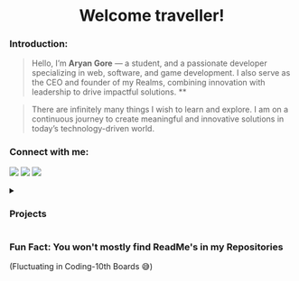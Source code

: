 <h1 align="center">Welcome traveller!</h1>




### Introduction:
> Hello, I’m **Aryan Gore** — a student, and a passionate developer specializing in web, software, and game development. I also serve as the CEO and founder of my Realms, combining innovation with leadership to drive impactful solutions. **

> There are infinitely many things I wish to learn and explore. I am on a continuous journey to create meaningful and innovative solutions in today’s technology-driven world.


### Connect with me:

[![](https://img.shields.io/badge/-Github-000000?style=for-the-badge&logo=github&logoColor=white)](https://github.com/rngore) 
[![](https://img.shields.io/badge/-Portfolio-000000?style=for-the-badge)](https://aryangore.netlify.app/)
[![](https://img.shields.io/badge/-Email-000000?style=for-the-badge&logo=gmail&logoColor=white&link=mailto:aryangore)](mailto:rngore@gmail.com)






<details>
  <summary><h3>Projects</h3></summary>
  

  
* 🖥️ <a href ="https://ravanger101.github.io">My Website</a>
* 💻 <a href="https://projectdragonrealms.github.io/">Realms</a>
* 🤖 <a href="https://github.com/ProjectDragonRealms/RealmsBotv1.2">Realms Bot v1.2</a>
* 🎧 <a href ="https://spotifyrealms.netlify.app/">Spotify Clone</a>
* 🛒 <a href ="https://github.com/ProjectDragonRealms/Le-Caddie-#readme">Le Caddie`</a>
* 🧾 <a href ="https://xpavilion.github.io/">Xpavilion</a>
* ✔ <a href ="https://turnipguy30.me/">Turnip's Website</a>
* 💬 <a href="https://github.com/ProjectDragonRealms/RealmsVoiceSearchv1.3">Realms Voice Search v1.3</a>
* 👾 <a href ="https://github.com/ProjectDragonRealms/MinecraftClassicPYVersion1.0">Minecraft PY Version 1.0</a>
* 📁 <a href ="https://github.com/ProjectDragonRealms">My Organisation</a>
* 👧 <a href ="https://github.com/ProjectDragonRealms/Inu-Yoshikawa.V.1.0.Benchmark#inu-yoshikawav10benchmark">Inu Yoshikawa Benchmark v1</a>
* 🎃 <a href ="https://pokemon-pythonred.github.io/">Pokemon!</a>
* 🎵 <a href="https://youtu.be/p-HRjrIHtDE">Ramen - KAKASHI</a>
</details>

<h3>Fun Fact: You won't mostly find ReadMe's in my Repositories</h3>
(Fluctuating in Coding-10th Boards 😅)
